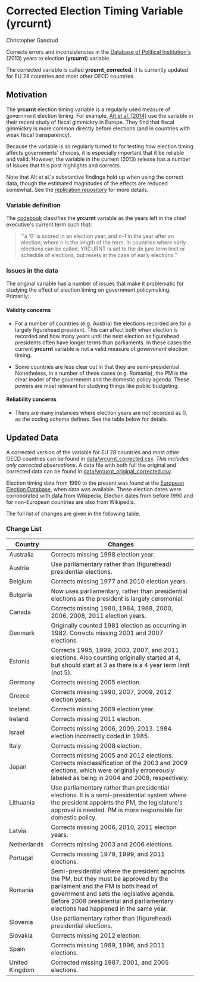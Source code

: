Corrected Election Timing Variable (yrcurnt)
=================

Christopher Gandrud

Corrects errors and inconsistencies in the
[Database of Political Institution's](http://go.worldbank.org/2EAGGLRZ40) (2013)
years to election (**yrcurnt**) variable.

The corrected variable is called **yrcurnt_corrected**. It is currently updated
for EU 28 countries and most other OECD countries.

## Motivation

The **yrcurnt** election timing variable is a regularly used measure of government
election timing. For example, [Alt et al. (2014)](http://dx.doi.org/10.1017/S0007123414000064)
use the variable in their recent study of fiscal gimmickry in Europe. They find
that fiscal gimmickry is more common directly before elections (and in countries
with weak fiscal transparency).

Because the variable is so regularly turned to for testing how election timing affects
governments' choices, it is especially important that it be reliable and valid.
However, the variable in the current (2013) release has a number of issues that
this post highlights and corrects.

Note that Alt et al.'s substantive findings hold up when using the correct data,
though the estimated magnitudes of the effects are reduced somewhat. See
the [replication repository](https://github.com/christophergandrud/Alt_et_al_2014_Replication)
for more details.

### Variable definition

The
[codebook](http://siteresources.worldbank.org/INTRES/Resources/469232-1107449512766/DPI2012_Codebook2.pdf)
classifies the **yrcurnt** variable as the years left in the chief
executive's current term such that:

> ''a '0' is scored in an election year, and n-1 in the year after an election, where n is the length of the term. In countries where early elections can be called, YRCURNT is set to the de jure term limit or schedule of elections, but resets in the case of early elections.''

### Issues in the data

The original variable has a number of issues that make it problematic for studying
the effect of election timing on government policymaking. Primarily:

#### Validity concerns

- For a number of countries (e.g. Austria) the elections recorded are for a largely
figurehead president. This can affect both when election is recorded and how many
years until the next election as figurehead presidents often have longer terms than
parliaments. In these cases the current **yrcurnt** variable is not
a valid measure of *government* election timing.

- Some countries are less clear cut in that they are semi-presidential. Nonetheless,
in a number of these cases (e.g. Romania), the PM is the clear leader of the government
and the domestic policy agenda. These powers are most relevant for studying things
like public budgeting.

#### Reliability concerns

- There are many instances where election years are not recorded as 0, as the
coding scheme defines. See the table below for details.

## Updated Data

A corrected version of the variable for EU 28 countries and most other OECD
countries can be found in
[data/yrcurnt_corrected.csv](data/yrcurnt_corrected.csv).
*This includes only corrected observations*. A data file with both full
the original and corrected data can be found in [data/yrcurnt_original_corrected.csv](data/yrcurnt_original_corrected.csv).

Election timing data from 1990 to the present was found at the
[European Election Database](http://www.nsd.uib.no/european_election_database/),
when data was available.
These election dates were corroborated with data from Wikipedia. Election dates
from before 1990 and for non-European countries are also from Wikipedia.

The full list of changes are given in the following table.

### Change List

| Country | Changes                                                            |
| ------- | ------------------------------------------------------------------ |
| Australia | Corrects missing 1998 election year.                             |
| Austria | Use parliamentary rather than (figurehead) presidential elections. |
| Belgium | Corrects missing 1977 and 2010 election years.                     |
| Bulgaria | Now uses parliamentary, rather than presidential elections as the president is largely ceremonial. |  
| Canada  | Corrects missing 1980, 1984, 1988, 2000, 2006, 2008, 2011 election years. |
| Denmark | Originally counted 1981 election as occurring in 1982. Corrects missing 2001 and 2007 elections. |
| Estonia | Corrects 1995, 1999, 2003, 2007, and 2011 elections. Also counting originally started at 4, but should start at 3 as there is a 4 year term limit (not 5). |
| Germany | Corrects missing 2005 election.                                    |
| Greece  | Corrects missing 1990, 2007, 2009, 2012 election years.            |
| Iceland | Corrects missing 2009 election year.                               |
| Ireland | Corrects missing 2011 election.                                    |
| Israel  | Corrects missing 2006, 2009, 2013. 1984 election incorrectly coded in 1985. |
| Italy   | Corrects missing 2008 election.                                    |
| Japan   | Corrects missing 2005 and 2012 elections. Corrects misclassification of the 2003 and 2009 elections, which were originally erroneously labeled as being in 2004 and 2008, respectively. |
| Lithuania | Use parliamentary rather than presidential elections. It is a semi-presidential system where the president appoints the PM, the legislature's approval is needed. PM is more responsible for domestic policy. |
| Latvia  | Corrects missing 2006, 2010, 2011 election years.                  |
| Netherlands | Corrects missing 2003 and 2006 elections.                      |
| Portugal | Corrects missing 1979, 1999, and 2011 elections.                  |
| Romania | Semi-presidential where the president appoints the PM, but they must be approved by the parliament and the PM is both head of government and sets the legislative agenda. Before 2008 presidential and parliamentary elections had happened in the same year. |
| Slovenia | Use parliamentary rather than (figurehead) presidential elections.|
| Slovakia | Corrects missing 2012 election.                                   |
| Spain   | Corrects missing 1989, 1996, and 2011 elections.                   |
| United Kingdom | Corrected missing 1987, 2001, and 2005 elections.           |

